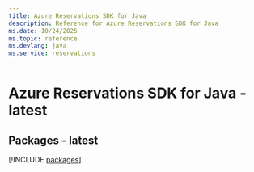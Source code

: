 ```yaml
---
title: Azure Reservations SDK for Java
description: Reference for Azure Reservations SDK for Java
ms.date: 10/24/2025
ms.topic: reference
ms.devlang: java
ms.service: reservations
---
```

# Azure Reservations SDK for Java - latest
## Packages - latest
[!INCLUDE [packages](reservations-index.md)]